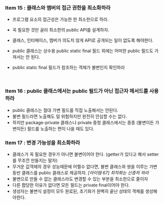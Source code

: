 ### Item 15 : 클래스와 멤버의 접근 권한을 최소화하라

- 프로그램 요소의 접근성은 가능한 한 최소한으로 하라.

- 꼭 필요한 것만 골라 최소한의 public API를 설계하자.

- 클래스, 인터페이스, 멤버가 의도치 않게 API로 공개되는 일이 없도록 해야한다.

- public 클래스는 상수용 public static final 필드 외에는 어떠한 public 필드도 가져서는 안 된다.

- public static final 필드가 참조하는 객체가 불변인지 확인하라

  ​



### Item 16 : public 클래스에서는 public 필드가 아닌 접근자 메서드를 사용하라

- public 클래스는 절대 가변 필드를 직접 노출해서는 안된다.
- 불변 필드라면 노출해도 덜 위험하지만 완전히 안심할 수는 없다.
- 하지만 package-private 클래스나 private 중청 클래스에서는 종종 (불변이든 가변이든) 필드를 노출하는 편이 나을 때도 있다.



### Item 17 : 변경 가능성을 최소화하라

- 클래스가 꼭 필요한 경우가 아니면 불변이어야 한다. (getter가 있다고 해서 setter를 무조껀 만들지는 말자)
- 무거운 값객체의 경우 성능때문에 어쩔수 없다면, 불변 클래스와 쌍을 이루는 가변 동반 클래스를 public 클래스로 제공하자.
  *[아이템 67] 최적화는 신중히 하라*
- 불변으로 만들 수 없는 클래스라도 변경할 수 있는 부분을 최소한으로 줄이자
- 다른 합당한 이유가 없다면 모든 필드는 private final이어야 한다.
- 생성자는 불변식 설정이 모두 완료된, 초기화가 완벽히 끝난 상태의 객체를 생성해야한다. 